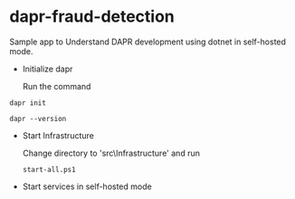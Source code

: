 # dapr-fraud-detection
 Sample app to Understand DAPR development using dotnet in self-hosted mode.
 
 * Initialize dapr

   Run the command 

  `dapr init`

   `dapr --version`

 * Start Infrastructure
 
   Change directory to 'src\Infrastructure' and run 

   `start-all.ps1`
 
 * Start services in self-hosted mode
